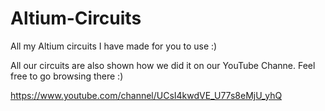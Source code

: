 # Altium-Circuits
All my Altium circuits I have made for you to use :)

All our circuits are also shown how we did it on our YouTube Channe. Feel free to go browsing there :)

https://www.youtube.com/channel/UCsI4kwdVE_U77s8eMjU_yhQ

